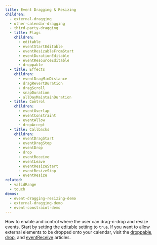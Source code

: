 ```yaml
---
title: Event Dragging & Resizing
children:
  - external-dragging
  - other-calendar-dragging
  - third-party-dragging
  - title: Flags
    children:
      - editable
      - eventStartEditable
      - eventResizableFromStart
      - eventDurationEditable
      - eventResourceEditable
      - droppable
  - title: Effects
    children:
      - eventDragMinDistance
      - dragRevertDuration
      - dragScroll
      - snapDuration
      - allDayMaintainDuration
  - title: Control
    children:
      - eventOverlap
      - eventConstraint
      - eventAllow
      - dropAccept
  - title: Callbacks
    children:
      - eventDragStart
      - eventDragStop
      - eventDrop
      - drop
      - eventReceive
      - eventLeave
      - eventResizeStart
      - eventResizeStop
      - eventResize
related:
  - validRange
  - touch
demos:
  - event-dragging-resizing-demo
  - external-dragging-demo
  - event-constraint-demo
---
```


How to enable and control where the user can drag-n-drop and resize events. Start by setting the [editable](editable) setting to `true`. If you want to allow external elements to be dropped onto your calendar, visit the [droppable](droppable), [drop](drop), and [eventReceive](eventReceive) articles.
